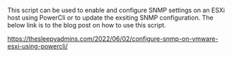 This script can be used to enable and configure SNMP settings on an ESXi host using PowerCli or to update the exsiting SNMP configuration. 
The below link is to the blog post on how to use this script. 

https://thesleepyadmins.com/2022/06/02/configure-snmp-on-vmware-esxi-using-powercli/
